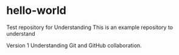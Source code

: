 # hello-world
Test repository for Understanding
This is an example repository to understand

Version 1
Understanding Git and GitHub collaboration.